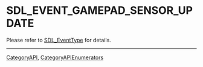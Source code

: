 # SDL_EVENT_GAMEPAD_SENSOR_UPDATE

Please refer to [SDL_EventType](SDL_EventType) for details.

----
[CategoryAPI](CategoryAPI), [CategoryAPIEnumerators](CategoryAPIEnumerators)

